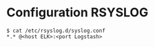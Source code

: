 # Configuration RSYSLOG

```shell
$ cat /etc/rsyslog.d/syslog.conf
*.* @<host ELK>:<port Logstash>
```

